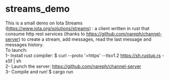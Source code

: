 # streams_demo
This is a small demo on Iota Streams (https://www.iota.org/solutions/streams) : a client written in rust that consume http rest services (thanks to https://github.com/nareph/channel-server) to create a stream, add messages, read the last message and messages history.  
To launch:  
1- Install rust compiler:  $ curl --proto '=https' --tlsv1.2 https://sh.rustup.rs -sSf | sh  
2- Launch the server:  https://github.com/nareph/channel-server  
3- Compile and run!  $ cargo run

